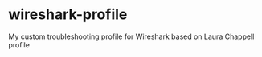 # wireshark-profile
My custom troubleshooting profile for Wireshark based on Laura Chappell profile
